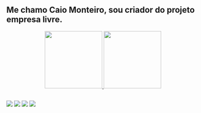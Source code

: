 ## Me chamo Caio Monteiro, sou criador do projeto empresa livre.
<div align="center">
  <a href="https://github.com/caiokal">
  <img height="150em" src="https://github-readme-stats.vercel.app/api?username=caiokal&show_icons=true&theme=dracula&include_all_commits=true&count_private=true"/>
  <img height="150em" src="https://github-readme-stats.vercel.app/api/top-langs/?username=caiokal&layout=compact&langs_count=7&theme=dracula"/>
</div>
 
  ##
 
<div> 
  <a href="https://www.youtube.com/c/CaioMonteiroTI" target="_blank"><img src="https://img.shields.io/badge/YouTube-FF0000?style=for-the-badge&logo=youtube&logoColor=white" target="_blank"></a>
  <a href="https://www.instagram.com/caiomonteiro.ti/" target="_blank"><img src="https://img.shields.io/badge/-Instagram-%23E4405F?style=for-the-badge&logo=instagram&logoColor=white" target="_blank"></a>
  <a href = "mailto:contato@alvesti.com.br"><img src="https://img.shields.io/badge/-GMAIL-%23333?style=for-the-badge&logo=gmail&logoColor=white" target="_blank"></a>
  <a href="https://www.linkedin.com/in/caio-monteiro-61148984/" target="_blank"><img src="https://img.shields.io/badge/-LinkedIn-%230077B5?style=for-the-badge&logo=linkedin&logoColor=white" target="_blank"></a> 
</div>


